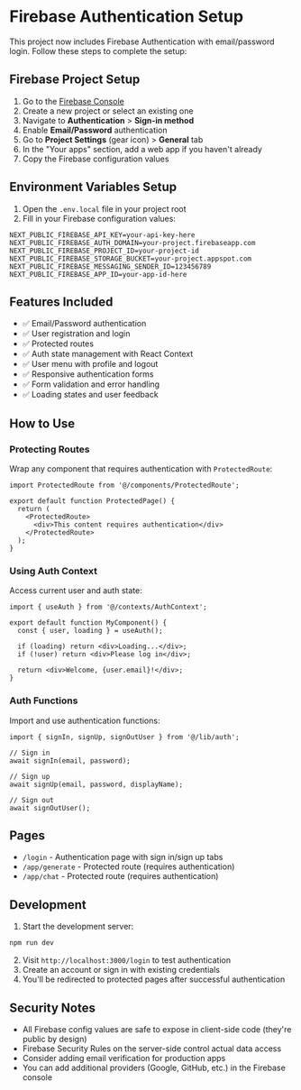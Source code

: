 # Firebase Authentication Setup

This project now includes Firebase Authentication with email/password login. Follow these steps to complete the setup:

## Firebase Project Setup

1. Go to the [Firebase Console](https://console.firebase.google.com/)
2. Create a new project or select an existing one
3. Navigate to **Authentication** > **Sign-in method**
4. Enable **Email/Password** authentication
5. Go to **Project Settings** (gear icon) > **General** tab
6. In the "Your apps" section, add a web app if you haven't already
7. Copy the Firebase configuration values

## Environment Variables Setup

1. Open the `.env.local` file in your project root
2. Fill in your Firebase configuration values:

```env
NEXT_PUBLIC_FIREBASE_API_KEY=your-api-key-here
NEXT_PUBLIC_FIREBASE_AUTH_DOMAIN=your-project.firebaseapp.com
NEXT_PUBLIC_FIREBASE_PROJECT_ID=your-project-id
NEXT_PUBLIC_FIREBASE_STORAGE_BUCKET=your-project.appspot.com
NEXT_PUBLIC_FIREBASE_MESSAGING_SENDER_ID=123456789
NEXT_PUBLIC_FIREBASE_APP_ID=your-app-id-here
```

## Features Included

- ✅ Email/Password authentication
- ✅ User registration and login
- ✅ Protected routes
- ✅ Auth state management with React Context
- ✅ User menu with profile and logout
- ✅ Responsive authentication forms
- ✅ Form validation and error handling
- ✅ Loading states and user feedback

## How to Use

### Protecting Routes
Wrap any component that requires authentication with `ProtectedRoute`:

```tsx
import ProtectedRoute from '@/components/ProtectedRoute';

export default function ProtectedPage() {
  return (
    <ProtectedRoute>
      <div>This content requires authentication</div>
    </ProtectedRoute>
  );
}
```

### Using Auth Context
Access current user and auth state:

```tsx
import { useAuth } from '@/contexts/AuthContext';

export default function MyComponent() {
  const { user, loading } = useAuth();
  
  if (loading) return <div>Loading...</div>;
  if (!user) return <div>Please log in</div>;
  
  return <div>Welcome, {user.email}!</div>;
}
```

### Auth Functions
Import and use authentication functions:

```tsx
import { signIn, signUp, signOutUser } from '@/lib/auth';

// Sign in
await signIn(email, password);

// Sign up
await signUp(email, password, displayName);

// Sign out
await signOutUser();
```

## Pages

- `/login` - Authentication page with sign in/sign up tabs
- `/app/generate` - Protected route (requires authentication)
- `/app/chat` - Protected route (requires authentication)

## Development

1. Start the development server:
```bash
npm run dev
```

2. Visit `http://localhost:3000/login` to test authentication
3. Create an account or sign in with existing credentials
4. You'll be redirected to protected pages after successful authentication

## Security Notes

- All Firebase config values are safe to expose in client-side code (they're public by design)
- Firebase Security Rules on the server-side control actual data access
- Consider adding email verification for production apps
- You can add additional providers (Google, GitHub, etc.) in the Firebase console
